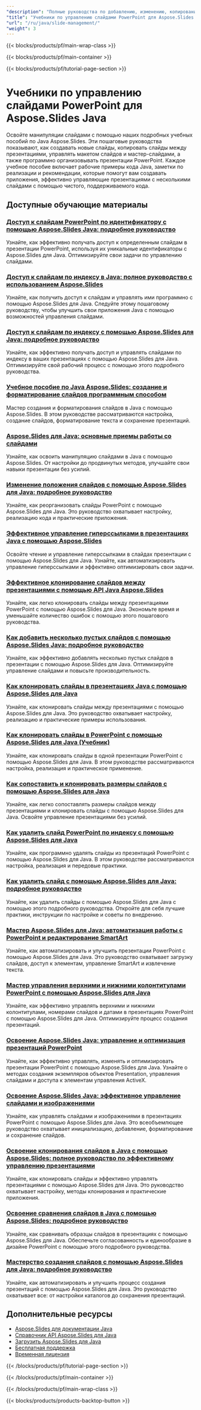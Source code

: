```yaml
---
"description": "Полные руководства по добавлению, изменению, копированию, перемещению и управлению слайдами в файлах PowerPoint с помощью Aspose.Slides для Java."
"title": "Учебники по управлению слайдами PowerPoint для Aspose.Slides Java"
"url": "/ru/java/slide-management/"
"weight": 3
---
```


{{< blocks/products/pf/main-wrap-class >}}

{{< blocks/products/pf/main-container >}}

{{< blocks/products/pf/tutorial-page-section >}}
# Учебники по управлению слайдами PowerPoint для Aspose.Slides Java

Освойте манипуляции слайдами с помощью наших подробных учебных пособий по Java Aspose.Slides. Эти пошаговые руководства показывают, как создавать новые слайды, копировать слайды между презентациями, управлять макетом слайдов и мастер-слайдами, а также программно организовывать презентации PowerPoint. Каждое учебное пособие включает рабочие примеры кода Java, заметки по реализации и рекомендации, которые помогут вам создавать приложения, эффективно управляющие презентациями с несколькими слайдами с помощью чистого, поддерживаемого кода.

## Доступные обучающие материалы

### [Доступ к слайдам PowerPoint по идентификатору с помощью Aspose.Slides Java: подробное руководство](./access-powerpoint-slides-id-aspose-slides-java/)
Узнайте, как эффективно получать доступ к определенным слайдам в презентации PowerPoint, используя их уникальные идентификаторы с Aspose.Slides для Java. Оптимизируйте свои задачи по управлению слайдами.

### [Доступ к слайдам по индексу в Java: полное руководство с использованием Aspose.Slides](./access-slides-by-index-aspose-slides-java/)
Узнайте, как получить доступ к слайдам и управлять ими программно с помощью Aspose.Slides для Java. Следуйте этому пошаговому руководству, чтобы улучшить свои приложения Java с помощью возможностей управления слайдами.

### [Доступ к слайдам по индексу с помощью Aspose.Slides для Java: подробное руководство](./access-slide-by-index-aspose-slides-java/)
Узнайте, как эффективно получать доступ и управлять слайдами по индексу в ваших презентациях с помощью Aspose.Slides для Java. Оптимизируйте свой рабочий процесс с помощью этого подробного руководства.

### [Учебное пособие по Java Aspose.Slides: создание и форматирование слайдов программным способом](./aspose-slides-java-create-format-slides/)
Мастер создания и форматирования слайдов в Java с помощью Aspose.Slides. В этом руководстве рассматриваются настройка, создание слайдов, форматирование текста и сохранение презентаций.

### [Aspose.Slides для Java: основные приемы работы со слайдами](./aspose-slides-java-slide-manipulation-tutorial/)
Узнайте, как освоить манипуляцию слайдами в Java с помощью Aspose.Slides. От настройки до продвинутых методов, улучшайте свои навыки презентации без усилий.

### [Изменение положения слайдов с помощью Aspose.Slides для Java: подробное руководство](./change-slide-positions-aspose-slides-java/)
Узнайте, как реорганизовать слайды PowerPoint с помощью Aspose.Slides для Java. Это руководство охватывает настройку, реализацию кода и практические приложения.

### [Эффективное управление гиперссылками в презентациях Java с помощью Aspose.Slides](./aspose-slides-java-hyperlinks-management/)
Освойте чтение и управление гиперссылками в слайдах презентации с помощью Aspose.Slides для Java. Узнайте, как автоматизировать управление гиперссылками и эффективно оптимизировать свои задачи.

### [Эффективное клонирование слайдов между презентациями с помощью API Java Aspose.Slides](./aspose-slides-java-cloning-slides-between-presentations/)
Узнайте, как легко клонировать слайды между презентациями PowerPoint с помощью Aspose.Slides для Java. Экономьте время и уменьшайте количество ошибок с помощью этого пошагового руководства.

### [Как добавить несколько пустых слайдов с помощью Aspose.Slides Java: подробное руководство](./aspose-slides-java-add-empty-slides/)
Узнайте, как эффективно добавлять несколько пустых слайдов в презентации с помощью Aspose.Slides для Java. Оптимизируйте управление слайдами и повысьте производительность.

### [Как клонировать слайды в презентациях Java с помощью Aspose.Slides для Java](./clone-slides-aspose-slides-java/)
Узнайте, как клонировать слайды между презентациями с помощью Aspose.Slides для Java. Это руководство охватывает настройку, реализацию и практические примеры использования.

### [Как клонировать слайды в PowerPoint с помощью Aspose.Slides для Java (Учебник)](./clone-slides-aspose-slides-java-tutorial/)
Узнайте, как клонировать слайды в одной презентации PowerPoint с помощью Aspose.Slides для Java. В этом руководстве рассматриваются настройка, реализация и практическое применение.

### [Как сопоставить и клонировать размеры слайдов с помощью Aspose.Slides для Java](./mastering-slide-size-aspose-slides-java/)
Узнайте, как легко сопоставлять размеры слайдов между презентациями и клонировать слайды с помощью Aspose.Slides для Java. Освойте управление презентациями без усилий.

### [Как удалить слайд PowerPoint по индексу с помощью Aspose.Slides для Java](./remove-slide-index-aspose-slides-java/)
Узнайте, как программно удалять слайды из презентаций PowerPoint с помощью Aspose.Slides для Java. В этом руководстве рассматриваются настройка, реализация и передовые практики.

### [Как удалить слайд с помощью Aspose.Slides для Java: подробное руководство](./remove-slide-aspose-slides-java/)
Узнайте, как удалить слайды с помощью Aspose.Slides для Java с помощью этого подробного руководства. Откройте для себя лучшие практики, инструкции по настройке и советы по внедрению.

### [Мастер Aspose.Slides для Java: автоматизация работы с PowerPoint и редактирование SmartArt](./aspose-slides-java-manipulate-ppt-presentations/)
Узнайте, как автоматизировать и улучшить презентации PowerPoint с помощью Aspose.Slides для Java. Это руководство охватывает загрузку слайдов, доступ к элементам, управление SmartArt и извлечение текста.

### [Мастер управления верхними и нижними колонтитулами PowerPoint с помощью Aspose.Slides для Java](./master-powerpoint-management-aspose-slides-java/)
Узнайте, как эффективно управлять верхними и нижними колонтитулами, номерами слайдов и датами в презентациях PowerPoint с помощью Aspose.Slides для Java. Оптимизируйте процесс создания презентаций.

### [Освоение Aspose.Slides Java: управление и оптимизация презентаций PowerPoint](./mastering-aspose-slides-java-presentation-management/)
Узнайте, как эффективно управлять, изменять и оптимизировать презентации PowerPoint с помощью Aspose.Slides для Java. Узнайте о методах создания экземпляров объектов Presentation, управления слайдами и доступа к элементам управления ActiveX.

### [Освоение Aspose.Slides Java: эффективное управление слайдами и изображениями](./aspose-slides-java-managing-slides-images/)
Узнайте, как управлять слайдами и изображениями в презентациях PowerPoint с помощью Aspose.Slides для Java. Это всеобъемлющее руководство охватывает инициализацию, добавление, форматирование и сохранение слайдов.

### [Освоение клонирования слайдов в Java с помощью Aspose.Slides: полное руководство по эффективному управлению презентациями](./aspose-slides-java-slide-cloning-management/)
Узнайте, как клонировать слайды и эффективно управлять презентациями с помощью Aspose.Slides для Java. Это руководство охватывает настройку, методы клонирования и практические приложения.

### [Освоение сравнения слайдов в Java с помощью Aspose.Slides: подробное руководство](./aspose-slides-java-slide-comparison-guide/)
Узнайте, как сравнивать образцы слайдов в презентациях с помощью Aspose.Slides для Java. Обеспечьте согласованность и единообразие в дизайне PowerPoint с помощью этого подробного руководства.

### [Мастерство создания слайдов с помощью Aspose.Slides для Java: подробное руководство](./mastering-slide-creation-aspose-slides-java/)
Узнайте, как автоматизировать и улучшить процесс создания презентаций с помощью Aspose.Slides для Java. Это руководство охватывает все: от настройки каталогов до сохранения презентаций.

## Дополнительные ресурсы

- [Aspose.Slides для документации Java](https://docs.aspose.com/slides/java/)
- [Справочник API Aspose.Slides для Java](https://reference.aspose.com/slides/java/)
- [Загрузить Aspose.Slides для Java](https://releases.aspose.com/slides/java/)
- [Бесплатная поддержка](https://forum.aspose.com/)
- [Временная лицензия](https://purchase.aspose.com/temporary-license/)

{{< /blocks/products/pf/tutorial-page-section >}}

{{< /blocks/products/pf/main-container >}}

{{< /blocks/products/pf/main-wrap-class >}}

{{< blocks/products/products-backtop-button >}}
